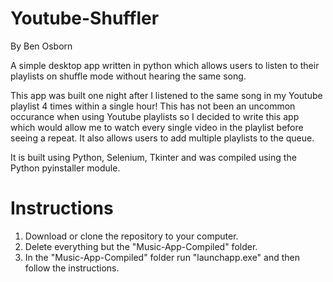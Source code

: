 # Youtube-Shuffler
By Ben Osborn

A simple desktop app written in python which allows users to listen to their playlists on shuffle mode without hearing the same song.

This app was built one night after I listened to the same song in my Youtube playlist 4 times within a single hour! This has not been an uncommon occurance when using Youtube playlists so I decided to write this app which would allow me to watch every single video in the playlist before seeing a repeat. It also allows users to add multiple playlists to the queue.

It is built using Python, Selenium, Tkinter and was compiled using the Python pyinstaller module.

# Instructions
1. Download or clone the repository to your computer.
2. Delete everything but the "Music-App-Compiled" folder.
2. In the "Music-App-Compiled" folder run "launchapp.exe" and then follow the instructions.
